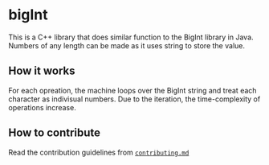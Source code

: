 # bigInt
This is a C++ library that does similar function to the BigInt library in Java.
Numbers of any length can be made as it uses string to store the value.
## How it works
For each opreation, the machine loops over the BigInt string and treat each character as indivisual numbers. Due to the iteration, the time-complexity of operations increase.
## How to contribute
Read the contribution guidelines from [`contributing.md`](https://github.com/tanyakr12/bigInt/blob/main/contributing.md)
